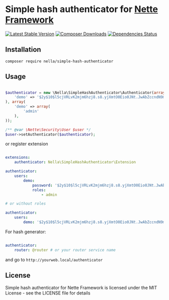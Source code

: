 Simple hash authenticator for [Nette Framework](http://nette.org)
=================================================================

[![Latest Stable Version](https://poser.pugx.org/nella/simple-hash-authenticator/version.png)](https://packagist.org/packages/nella/simple-hash-authenticator) [![Composer Downloads](https://poser.pugx.org/nella/simple-hash-authenticator/d/total.png)](https://packagist.org/packages/nella/simple-hash-authenticator) [![Dependencies Status](http://depending.in/nella/simple-hash-authenticator.png?branch=master)](http://depending.in/nella/simple-hash-authenticator)

Installation
------------

```
composer require nella/simple-hash-authenticator
```

Usage
------

```php

$authenticator = new \Nella\SimpleHashAuthenticator\Authenticator(array(
    'demo' => '$2y$10$l5cjVRLvK2mjm6hzj8.s8.yjXmtO0Eio0JNt.JwAbZccndN9m1IVi', // hash of 'test'
), array(
    'demo' => array(
        'admin'
    ),
));

/** @var \Nette\Security\User $user */
$user->setAuthenticator($authenticator);

```

or register extension

```yml

extensions:
    authenticator: Nella\SimpleHashAuthenticator\Extension

authenticator:
    users:
        demo:
            password: '$2y$10$l5cjVRLvK2mjm6hzj8.s8.yjXmtO0Eio0JNt.JwAbZccndN9m1IVi'
            roles:
                - admin

# or without roles

authenticator:
    users:
        demo: '$2y$10$l5cjVRLvK2mjm6hzj8.s8.yjXmtO0Eio0JNt.JwAbZccndN9m1IVi'

```

For hash generator:

```yml

authenticator:
    router: @router # or your router service name

```

and go to `http://yourweb.local/authenticator`

License
-------
Simple hash authenticator for Nette Framework is licensed under the MIT License - see the LICENSE file for details
